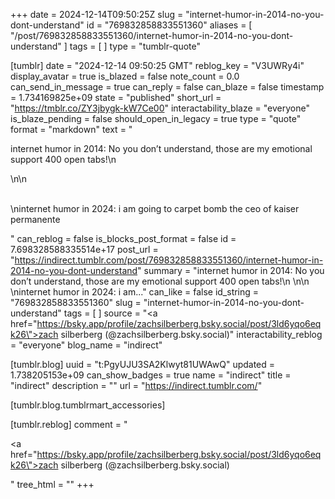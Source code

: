 +++
date = 2024-12-14T09:50:25Z
slug = "internet-humor-in-2014-no-you-dont-understand"
id = "769832858833551360"
aliases = [ "/post/769832858833551360/internet-humor-in-2014-no-you-dont-understand" ]
tags = [ ]
type = "tumblr-quote"

[tumblr]
date = "2024-12-14 09:50:25 GMT"
reblog_key = "V3UWRy4i"
display_avatar = true
is_blazed = false
note_count = 0.0
can_send_in_message = true
can_reply = false
can_blaze = false
timestamp = 1.734169825e+09
state = "published"
short_url = "https://tmblr.co/ZY3jbygk-kW7Ce00"
interactability_blaze = "everyone"
is_blaze_pending = false
should_open_in_legacy = true
type = "quote"
format = "markdown"
text = "<p>internet humor in 2014: No you don&rsquo;t understand, those are my emotional support 400 open tabs!\n<br/></p>\n\n<p><br/>\ninternet humor in 2024: i am going to carpet bomb the ceo of kaiser permanente</p>"
can_reblog = false
is_blocks_post_format = false
id = 7.698328588335514e+17
post_url = "https://indirect.tumblr.com/post/769832858833551360/internet-humor-in-2014-no-you-dont-understand"
summary = "internet humor in 2014: No you don’t understand, those are my emotional support 400 open tabs!\n \n\n \ninternet humor in 2024: i am..."
can_like = false
id_string = "769832858833551360"
slug = "internet-humor-in-2014-no-you-dont-understand"
tags = [ ]
source = "<a href=\"https://bsky.app/profile/zachsilberberg.bsky.social/post/3ld6yqo6eqk26\">zach silberberg (@zachsilberberg.bsky.social)</a>"
interactability_reblog = "everyone"
blog_name = "indirect"

[tumblr.blog]
uuid = "t:PgyUJU3SA2Klwyt81UWAwQ"
updated = 1.738205153e+09
can_show_badges = true
name = "indirect"
title = "indirect"
description = ""
url = "https://indirect.tumblr.com/"

[tumblr.blog.tumblrmart_accessories]

[tumblr.reblog]
comment = "<p><a href=\"https://bsky.app/profile/zachsilberberg.bsky.social/post/3ld6yqo6eqk26\">zach silberberg (@zachsilberberg.bsky.social)</a></p>"
tree_html = ""
+++
